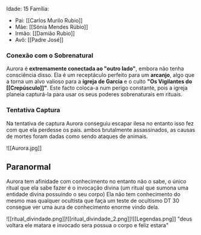 Idade: 15
Família:
- Pai: [[Carlos Murilo Rubio]]
- Mãe: [[Sónia Mendes Rúbio]]
- Irmão: [[Damião Rubio]]
- Avô: [[Padre José]]
### **Conexão com o Sobrenatural**
Aurora é **extremamente conectada ao "outro lado"**, embora não tenha consciência disso. Ela é um receptáculo perfeito para um **arcanjo**, algo que a torna um alvo valioso para a **igreja de Garcia** e o culto **"Os Vigilantes do [[Crepúsculo]]"**. Este facto coloca-a num perigo constante, pois a igreja planeia capturá-la para usar os seus poderes sobrenaturais em rituais.

### **Tentativa Captura**
Na tentativa de captura Aurora conseguiu escapar ilesa no entanto isso fez com que ela perdesse os pais. ambos brutalmente assassinados, as causas de mortes foram dadas como sendo ataques de animais.

![[Aurora.jpg]]

## **Paranormal**
Aurora tem afinidade com conhecimento no entanto não o sabe, o único ritual que ela sabe fazer é o invocação divina (um ritual que sumona uma entidade divina possuindo o seu corpo)
Ela não tem conhecimento do mesmo mas qualquer ocultista que faça um teste de ocultismo DT 30 consegue ver uma aura de conhecimento enorme vindo dela.

![[ritual_divindade.png]]![[ritual_divindade_2.png]]![[Legendas.png]]
"deus voltara ele matara e invocado sera possua o corpo e feliz estara"